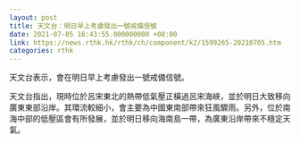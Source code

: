 ```yaml
---
layout: post
title: 天文台：明日早上考慮發出一號戒備信號
date: 2021-07-05 16:43:55.000000000 +08:00
link: https://news.rthk.hk/rthk/ch/component/k2/1599265-20210705.htm
categories: rthk
---
```


天文台表示，會在明日早上考慮發出一號戒備信號。

天文台指出，現時位於呂宋東北的熱帶低氣壓正橫過呂宋海峽，並於明日大致移向廣東東部沿岸。其環流較細小，會主要為中國東南部帶來狂風驟雨。另外，位於南海中部的低壓區會有所發展，並於明日移向海南島一帶，為廣東沿岸帶來不穩定天氣。
